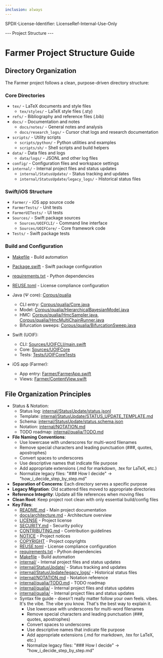```yaml
---
inclusion: always
---
```

SPDX-License-Identifier: LicenseRef-Internal-Use-Only

--- Project Structure ---
# Farmer Project Structure Guide

## Directory Organization

The Farmer project follows a clean, purpose-driven directory structure:

### Core Directories
- `tex/` - LaTeX documents and style files
  - `tex/styles/` - LaTeX style files (.sty)
- `refs/` - Bibliography and reference files (.bib)
- `docs/` - Documentation and notes
  - `docs/notes/` - General notes and analysis
  - `docs/research_logs/` - Cursor chat logs and research documentation
- `scripts/` - Utility scripts
  - `scripts/python/` - Python utilities and examples
  - `scripts/sh/` - Shell scripts and build helpers
- `data/` - Data files and logs
  - `data/logs/` - JSONL and other log files
- `config/` - Configuration files and workspace settings
- `internal/` - Internal project files and status updates
  - `internal/StatusUpdate/` - Status tracking and updates
  - `internal/StatusUpdate/legacy_logs/` - Historical status files

### Swift/iOS Structure
- `Farmer/` - iOS app source code
- `FarmerTests/` - Unit tests
- `FarmerUITests/` - UI tests
- `Sources/` - Swift package sources
  - `Sources/UOIFCLI/` - Command line interface
  - `Sources/UOIFCore/` - Core framework code
- `Tests/` - Swift package tests

### Build and Configuration
- [Makefile](mdc:Makefile) - Build automation
- [Package.swift](mdc:Package.swift) - Swift package configuration
- [requirements.txt](mdc:requirements.txt) - Python dependencies
- [REUSE.toml](mdc:REUSE.toml) - License compliance configuration

- Java (Ψ core): [Corpus/qualia](mdc:Corpus/qualia)
  - CLI entry: [Corpus/qualia/Core.java](mdc:Corpus/qualia/Core.java)
  - Model: [Corpus/qualia/HierarchicalBayesianModel.java](mdc:Corpus/qualia/HierarchicalBayesianModel.java)
  - HMC: [Corpus/qualia/HmcSampler.java](mdc:Corpus/qualia/HmcSampler.java), [Corpus/qualia/HmcMultiChainRunner.java](mdc:Corpus/qualia/HmcMultiChainRunner.java)
  - Bifurcation sweeps: [Corpus/qualia/BifurcationSweep.java](mdc:Corpus/qualia/BifurcationSweep.java)

- Swift (UOIF):
  - CLI: [Sources/UOIFCLI/main.swift](mdc:Sources/UOIFCLI/main.swift)
  - Core: [Sources/UOIFCore](mdc:Sources/UOIFCore)
  - Tests: [Tests/UOIFCoreTests](mdc:Tests/UOIFCoreTests)
- iOS app (Farmer):
  - App entry: [Farmer/FarmerApp.swift](mdc:Farmer/FarmerApp.swift)
  - Views: [Farmer/ContentView.swift](mdc:Farmer/ContentView.swift)
## File Organization Principles
- Status & Notation:
  - Status log: [internal/StatusUpdate/status.jsonl](mdc:internal/StatusUpdate/status.jsonl)
  - Template: [internal/StatusUpdate/STATUS_UPDATE_TEMPLATE.md](mdc:internal/StatusUpdate/STATUS_UPDATE_TEMPLATE.md)
  - Schema: [internal/StatusUpdate/status.schema.json](mdc:internal/StatusUpdate/status.schema.json)
  - Notation: [internal/NOTATION.md](mdc:internal/NOTATION.md)
  - TODO roadmap: [internal/qualia/TODO.md](mdc:internal/qualia/TODO.md)
- **File Naming Conventions**:
  - Use lowercase with underscores for multi-word filenames
  - Remove special characters and leading punctuation (###, quotes, apostrophes)
  - Convert spaces to underscores
  - Use descriptive names that indicate file purpose
  - Add appropriate extensions (.md for markdown, .tex for LaTeX, etc.)
  - Normalize legacy files: "### How I decide" → "how_i_decide_step_by_step.md"   
- **Separation of Concerns**: Each directory serves a specific purpose
- **Legacy Migration**: Old scattered files moved to appropriate directories
- **Reference Integrity**: Update all file references when moving files
- **Clean Root**: Keep project root clean with only essential build/config files
- **Key Files**:
  - [README.md](mdc:README.md) - Main project documentation
  - [docs/architecture.md](mdc:docs/architecture.md) - Architecture overview
  - [LICENSE](mdc:LICENSE) - Project license
  - [SECURITY.md](mdc:SECURITY.md) - Security policy
  - [CONTRIBUTING.md](mdc:CONTRIBUTING.md) - Contribution guidelines
  - [NOTICE](mdc:NOTICE) - Project notices
  - [COPYRIGHT](mdc:COPYRIGHT) - Project copyrights
  - [REUSE.toml](mdc:REUSE.toml) - License compliance configuration
  - [requirements.txt](mdc:requirements.txt) - Python dependencies
  - [Makefile](mdc:Makefile) - Build automation
  - [internal/](mdc:internal/) - Internal project files and status updates
  - [internal/StatusUpdate/](mdc:internal/StatusUpdate/) - Status tracking and updates
  - [internal/StatusUpdate/legacy_logs/](mdc:internal/StatusUpdate/legacy_logs/) - Historical status files
  - [internal/NOTATION.md](mdc:internal/NOTATION.md) - Notation reference
  - [internal/qualia/TODO.md](mdc:internal/qualia/TODO.md) - TODO roadmap
  - [internal/qualia/](mdc:internal/qualia/) - Internal project files and status updates
  - [internal/qualia/](mdc:internal/qualia/) - Internal project files and status updates
  - Syntax file guide - doesn't really matter follow your own feels. vibes. It's the vibe. The vibe you know. That's the best way to explain it.
    - Use lowercase with underscores for multi-word filenames
    - Remove special characters and leading punctuation (###, quotes, apostrophes)
    - Convert spaces to underscores
    - Use descriptive names that indicate file purpose
    - Add appropriate extensions (.md for markdown, .tex for LaTeX, etc.)
    - Normalize legacy files: "### How I decide" → "how_i_decide_step_by_step.md"